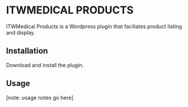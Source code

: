 # ITWMEDICAL PRODUCTS 

ITWMedical Products is a Wordpress plugin that faciliates product listing and display.

## Installation 

Download and install the plugin. 

## Usage 

[note: usage notes go here]
